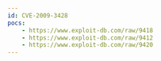 ```yaml
---
id: CVE-2009-3428
pocs:
    - https://www.exploit-db.com/raw/9418
    - https://www.exploit-db.com/raw/9412
    - https://www.exploit-db.com/raw/9420
---
```

